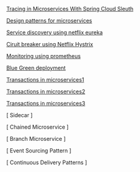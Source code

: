 [Tracing in Microservices With Spring Cloud Sleuth](https://dzone.com/articles/tracing-in-microservices-with-spring-cloud-sleuth)

[ Design patterns for microservices ](https://dzone.com/articles/design-patterns-for-microservices)

[ Service discovery using netflix eureka ](https://dzone.com/articles/netflix-eureka-discovery-microservice)

[ Ciruit breaker using Netflix Hystrix ](https://dzone.com/articles/microservices-part-4-spring-cloud-circuit-breaker)

[ Monitoring using prometheus ](https://dzone.com/articles/monitoring-using-spring-boot-2-prometheus-and-graf)

[ Blue Green deployment ](https://dzone.com/articles/blue-green-deployment-for-cloud-native-application)

[ Transactions in microservices1 ](https://www.baeldung.com/transactions-across-microservices)

[ Transactions in microservices2 ](https://medium.com/@epatro/how-to-implement-a-two-phase-commit-mechanism-in-a-microservice-e99d9a32445e)

[ Transactions in microservices3 ](https://dzone.com/articles/distributed-transactions-with-two-phase-commit-pro)

[ Sidecar ]

[ Chained Microservice ]

[ Branch Microservice ]

[ Event Sourcing Pattern ]

[ Continuous Delivery Patterns ]